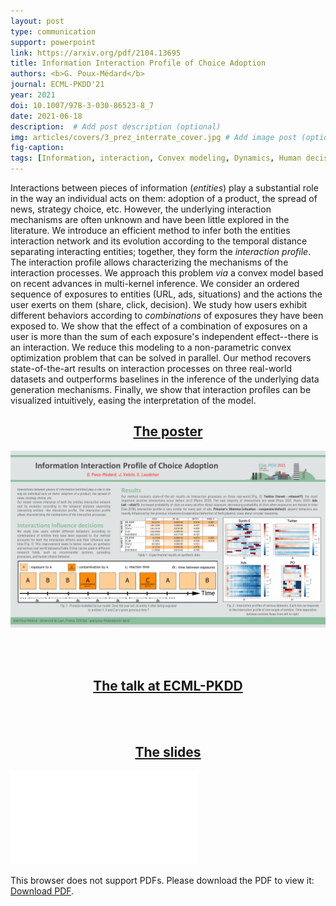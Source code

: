 ```yaml
---
layout: post
type: communication
support: powerpoint
link: https://arxiv.org/pdf/2104.13695
title: Information Interaction Profile of Choice Adoption
authors: <b>G. Poux-Médard</b>
journal: ECML-PKDD'21
year: 2021
doi: 10.1007/978-3-030-86523-8_7
date: 2021-06-18
description:  # Add post description (optional)
img: articles/covers/3_prez_interrate_cover.jpg # Add image post (optional)
fig-caption: 
tags: [Information, interaction, Convex modeling, Dynamics, Human decision]
---
```


Interactions between pieces of information (_entities_) play a substantial 
role in the way an individual acts on them: adoption of a product, the spread of 
news, strategy choice, etc. However, the underlying interaction mechanisms are 
often unknown and have been little explored in the literature.
We introduce an efficient method to infer both the entities interaction network 
and its evolution according to the temporal distance separating interacting entities; 
together, they form the _interaction profile_. The interaction profile allows 
characterizing the mechanisms of the interaction processes.
We approach this problem _via_ a convex model based on recent advances in multi-kernel 
inference. We consider an ordered sequence of exposures to entities (URL, ads, situations) 
and the actions the user exerts on them (share, click, decision). We study how users 
exhibit different behaviors according to _combinations_ of exposures they have 
been exposed to. We show that the effect of a combination of exposures on a user is 
more than the sum of each exposure's independent effect--there is an interaction. We 
reduce this modeling to a non-parametric convex optimization problem that can be 
solved in parallel. Our method recovers state-of-the-art results on interaction processes on three 
real-world datasets and outperforms baselines in the inference of the underlying data 
generation mechanisms. Finally, we show that interaction profiles can be visualized 
intuitively, easing the interpretation of the model.


## <center><u>The poster</u></center>
![alt text](/assets/img/articles/InterRate/Poster.jpg)

<br><br>
 
## <center><u>The talk at ECML-PKDD</u></center>
<!-- SlidesLive -->
<div id="presentation-embed-38963538" class="container container-sm"></div>
<script src='https://slideslive.com/embed_presentation.js'></script>
<script>
  embed = new SlidesLiveEmbed('presentation-embed-38963538', {
        presentationId: '38963538',
        autoPlay: false, // change to true to autoplay the embedded presentation
        verticalEnabled: true
    });
</script>

<br><br>

## <center><u>The slides</u></center>
<object data="/assets/img/articles/InterRate/Diaporama.pdf" type="application/pdf" width="100%" height="700px">
    <embed src="/assets/img/articles/InterRate/Diaporama.pdf">
        <p>This browser does not support PDFs. Please download the PDF to view it: <a href="http://yoursite.com/the.pdf">Download PDF</a>.</p>
    </embed>
</object>


